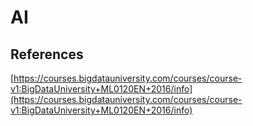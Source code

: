 # AI

## References

[https://courses.bigdatauniversity.com/courses/course-v1:BigDataUniversity+ML0120EN+2016/info](https://courses.bigdatauniversity.com/courses/course-v1:BigDataUniversity+ML0120EN+2016/info)